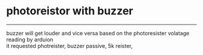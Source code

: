 # photoreistor with buzzer 

--- 

buzzer will get louder and vice versa based on the photoresister volatage reading by arduion \
it requested photreister, buzzer passive, 5k reister, 